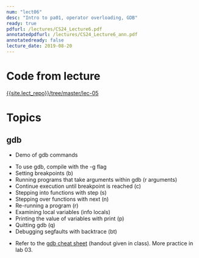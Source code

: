 ```yaml
---
num: "lect06"
desc: "Intro to pa01, operator overloading, GDB"
ready: true
pdfurl: /lectures/CS24_Lecture6.pdf
annotatedpdfurl: /lectures/CS24_Lecture6_ann.pdf
annotatedready: false
lecture_date: 2019-08-20
---
```


# Code from lecture
[{{site.lect_repo}}/tree/master/lec-05]({{site.lect_repo}}/tree/master/lec-06)

# Topics

## gdb

* Demo of gdb commands 
 - To use gdb, compile with the -g flag
 - Setting breakpoints (b)
 - Running programs that take arguments within gdb (r arguments)
 - Continue execution until breakpoint is reached (c)
 - Stepping into functions with step (s)
 - Stepping over functions with next (n)
 - Re-running a program (r)
 - Examining local variables  (info locals)
 - Printing the value of variables with print (p)
 - Quitting gdb (q)
 - Debugging segfaults with backtrace (bt)
* Refer to the [gdb cheat sheet](http://darkdust.net/files/GDB%20Cheat%20Sheet.pdf) (handout given in class). More practice in lab 03.

